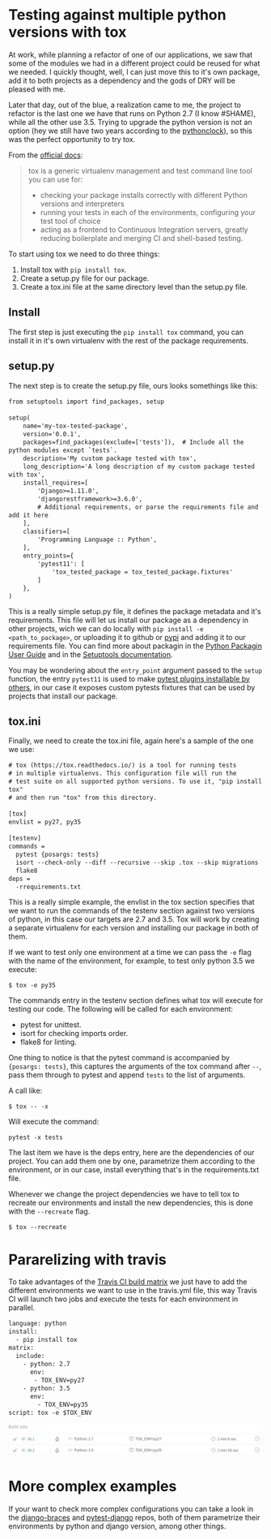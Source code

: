 # Testing against multiple python versions with tox

At work, while planning a refactor of one of our applications, we saw that some
of the modules we had in a different project could be reused
for what we needed. I quickly thought, well, I can just move this to
it's own package, add it to both projects as a dependency and the gods of DRY
will be pleased with me.

Later that day, out of the blue, a realization came to me, the project to
refactor is the last one we have that runs on Python 2.7 (I know #SHAME),
while all the other use 3.5. Trying to upgrade the python version is
not an option (hey we still have two years according to the
[pythonclock](https://pythonclock.org/)), so this was the perfect opportunity to
try tox.

From the [official docs](https://tox.readthedocs.io/en/latest/):

> tox is a generic virtualenv management and test command line tool you can use for:
>
> - checking your package installs correctly with different Python versions and interpreters
> - running your tests in each of the environments, configuring your test tool of choice
> - acting as a frontend to Continuous Integration servers, greatly reducing boilerplate and merging CI and shell-based testing.

To start using tox we need to do three things:

1. Install tox with `pip install tox`.
2. Create a setup.py file for our package.
3. Create a tox.ini file at the same directory level than the setup.py file.

## Install
The first step is just executing the `pip install tox` command, you can install
it in it's own virtualenv with the rest of the package requirements.

## setup.py

The next step is to create the setup.py file, ours looks somethings like this:

```
from setuptools import find_packages, setup

setup(
    name='my-tox-tested-package',
    version='0.0.1',
    packages=find_packages(exclude=['tests']),  # Include all the python modules except `tests`.
    description='My custom package tested with tox',
    long_description='A long description of my custom package tested with tox',
    install_requires=[
        'Django>=1.11.0',
        'djangorestframework>=3.6.0',
        # Additional requirements, or parse the requirements file and add it here
    ],
    classifiers=[
        'Programming Language :: Python',
    ],
    entry_points={
        'pytest11': [
            'tox_tested_package = tox_tested_package.fixtures'
        ]
    },
)
```

This is a really simple setup.py file, it defines the package metadata and
it's requirements. This file will let us install our package as a dependency
in other projects, wich we can do locally with `pip install -e <path_to_package>`,
or uploading it to github or [pypi](https://pypi.python.org/pypi) and adding it
to our requirements file. You can find more about packagin in the
[Python Packagin User Guide](https://packaging.python.org/) and in the
[Setuptools documentation](https://setuptools.readthedocs.io/en/latest/index.html).

You may be wondering about the `entry_point` argument passed to the `setup` function,
the entry `pytest11` is used to make
[pytest plugins installable by others](https://docs.pytest.org/en/latest/writing_plugins.html#making-your-plugin-installable-by-others),
in our case it exposes custom pytests fixtures that can be used by projects that install our package.

## tox.ini

Finally, we need to create the tox.ini file, again here's a sample of the one we
use:

```
# tox (https://tox.readthedocs.io/) is a tool for running tests
# in multiple virtualenvs. This configuration file will run the
# test suite on all supported python versions. To use it, "pip install tox"
# and then run "tox" from this directory.

[tox]
envlist = py27, py35

[testenv]
commands =
  pytest {posargs: tests}
  isort --check-only --diff --recursive --skip .tox --skip migrations
  flake8
deps =
  -rrequirements.txt
```

This is a really simple example, the envlist in the tox section specifies that
we want to run the commands of the testenv section against two
versions of python, in this case our targets are 2.7 and 3.5. Tox will work
by creating a separate virtualenv for each version and installing our package
in both of them.

If we want to test only one environment at a time we can pass the `-e` flag
with the name of the environment, for example, to test only python 3.5 we
execute:

```
$ tox -e py35
```

The commands entry in the testenv section defines what tox will execute for
testing our code. The following will be called for each environment:

- pytest for unittest.
- isort for checking imports order.
- flake8 for linting.

One thing to notice is that the pytest command is accompanied by
`{posargs: tests}`, this captures the arguments of the tox command after
`--`, pass them through to pytest and append `tests` to the list of arguments.

A call like:

```
$ tox -- -x
```

Will execute the command:

```
pytest -x tests
```

The last item we have is the deps entry, here are the dependencies of
our project. You can add them one by one, parametrize them according to the
environment, or in our case, install everything that's in the
requirements.txt file.

Whenever we change the project dependencies we have to tell tox to recreate our
environments and install the new dependencies, this is done with the
`--recreate` flag.

```
$ tox --recreate
```

# Pararelizing with travis

To take advantages of the
[Travis CI build matrix](https://docs.travis-ci.com/user/customizing-the-build/#Build-Matrix)
we just have to add the different environments we want to use in the
travis.yml file, this way Travis CI will launch two jobs and execute the tests
for each environment in parallel.

```
language: python
install:
  - pip install tox
matrix:
  include:
    - python: 2.7
      env:
       - TOX_ENV=py27
    - python: 3.5
      env:
        - TOX_ENV=py35
script: tox -e $TOX_ENV
```

![travis](travis.png)

# More complex examples

If your want to check more complex configurations you can take a look in the
[django-braces](https://github.com/brack3t/django-braces/blob/master/tox.ini)
and [pytest-django](https://github.com/pytest-dev/pytest-django/blob/master/tox.ini)
repos, both of them parametrize their environments by python and django
version, among other things.
